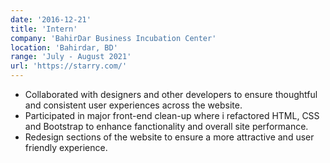 ```yaml
---
date: '2016-12-21'
title: 'Intern'
company: 'BahirDar Business Incubation Center'
location: 'Bahirdar, BD'
range: 'July - August 2021'
url: 'https://starry.com/'
---
```


- Collaborated with designers and other developers to ensure thoughtful and consistent user experiences across the website.
- Participated in major front-end clean-up where i refactored HTML, CSS and Bootstrap to enhance fanctionality and overall site performance.
- Redesign sections of the website to ensure a more attractive and user friendly experience. 
